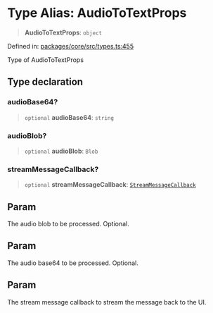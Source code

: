 # Type Alias: AudioToTextProps

> **AudioToTextProps**: `object`

Defined in: [packages/core/src/types.ts:455](https://github.com/GeoDaCenter/openassistant/blob/a9f2271d1019f6c25c10dd4b3bdb64fcf16999b2/packages/core/src/types.ts#L455)

Type of AudioToTextProps

## Type declaration

### audioBase64?

> `optional` **audioBase64**: `string`

### audioBlob?

> `optional` **audioBlob**: `Blob`

### streamMessageCallback?

> `optional` **streamMessageCallback**: [`StreamMessageCallback`](StreamMessageCallback.md)

## Param

The audio blob to be processed. Optional.

## Param

The audio base64 to be processed. Optional.

## Param

The stream message callback to stream the message back to the UI.
